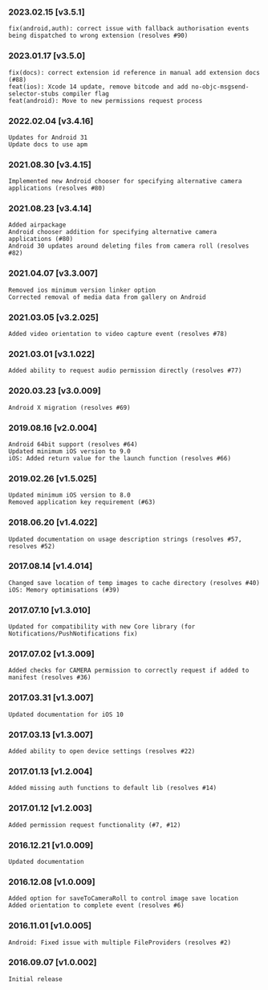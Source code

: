 ### 2023.02.15 [v3.5.1]

```
fix(android,auth): correct issue with fallback authorisation events being dispatched to wrong extension (resolves #90)
```

### 2023.01.17 [v3.5.0]

```
fix(docs): correct extension id reference in manual add extension docs (#88)
feat(ios): Xcode 14 update, remove bitcode and add no-objc-msgsend-selector-stubs compiler flag 
feat(android): Move to new permissions request process
```

### 2022.02.04 [v3.4.16]

```
Updates for Android 31
Update docs to use apm
```

### 2021.08.30 [v3.4.15]

```
Implemented new Android chooser for specifying alternative camera applications (resolves #80)
```

### 2021.08.23 [v3.4.14]

```
Added airpackage
Android chooser addition for specifying alternative camera applications (#80)
Android 30 updates around deleting files from camera roll (resolves #82)
```



### 2021.04.07 [v3.3.007]

```
Removed ios minimum version linker option
Corrected removal of media data from gallery on Android
```


### 2021.03.05 [v3.2.025]

```
Added video orientation to video capture event (resolves #78)
```


### 2021.03.01 [v3.1.022]

```
Added ability to request audio permission directly (resolves #77)
```


### 2020.03.23 [v3.0.009]

```
Android X migration (resolves #69)
```


### 2019.08.16 [v2.0.004]

```
Android 64bit support (resolves #64)
Updated minimum iOS version to 9.0 
iOS: Added return value for the launch function (resolves #66)
```


### 2019.02.26 [v1.5.025]

```
Updated minimum iOS version to 8.0 
Removed application key requirement (#63)
```


### 2018.06.20 [v1.4.022]

```
Updated documentation on usage description strings (resolves #57, resolves #52)
```


### 2017.08.14 [v1.4.014]

```
Changed save location of temp images to cache directory (resolves #40)
iOS: Memory optimisations (#39)
```


### 2017.07.10 [v1.3.010]

```
Updated for compatibility with new Core library (for Notifications/PushNotifications fix)
```


### 2017.07.02 [v1.3.009]

```
Added checks for CAMERA permission to correctly request if added to manifest (resolves #36)
```


### 2017.03.31 [v1.3.007]

```
Updated documentation for iOS 10
```


### 2017.03.13 [v1.3.007]

```
Added ability to open device settings (resolves #22)
```


### 2017.01.13 [v1.2.004]

```
Added missing auth functions to default lib (resolves #14)
```


### 2017.01.12 [v1.2.003]

```
Added permission request functionality (#7, #12)
```


### 2016.12.21 [v1.0.009]

```
Updated documentation
```


### 2016.12.08 [v1.0.009]

```
Added option for saveToCameraRoll to control image save location 
Added orientation to complete event (resolves #6)
```


### 2016.11.01 [v1.0.005]

```
Android: Fixed issue with multiple FileProviders (resolves #2)
```


### 2016.09.07 [v1.0.002]

```
Initial release
```
